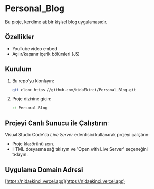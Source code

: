 # Personal_Blog
Bu proje, kendime ait bir kişisel blog uygulamasıdır.

## Özellikler

- YouTube video embed
- Açılır/kapanır içerik bölümleri (JS)

## Kurulum
1. Bu repo'yu klonlayın:
   ```bash
   git clone https://github.com/NidaEkinci/Personal_Blog.git

2. Proje dizinine gidin:
    ```bash
    cd Personal-Blog

## Projeyi Canlı Sunucu ile Çalıştırın:
Visual Studio Code'da *Live Server* eklentisini kullanarak projeyi çalıştırın:

- Proje klasörünü açın.
- HTML dosyasına sağ tıklayın ve "Open with Live Server" seçeneğini tıklayın.

## Uygulama Domain Adresi

[https://nidaekinci.vercel.app](https://nidaekinci.vercel.app)
